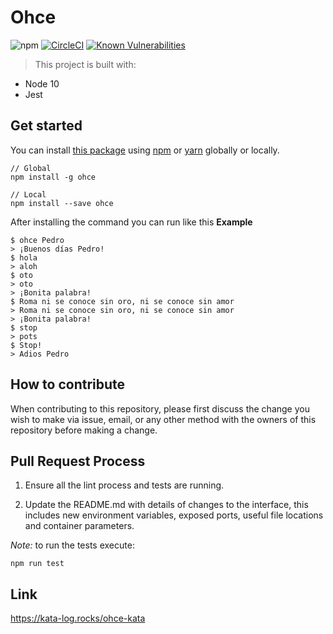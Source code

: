 # Ohce

![npm](https://img.shields.io/npm/v/ohce)
[![CircleCI](https://circleci.com/gh/kevinccbsg/ohce-kata.svg?style=svg)](https://circleci.com/gh/kevinccbsg/ohce-kata)
[![Known Vulnerabilities](https://snyk.io/test/github/kevinccbsg/ohce-kata/badge.svg)](https://snyk.io/test/github/kevinccbsg/ohce-kata)


> This project is built with:

- Node 10
- Jest

## Get started

You can install [this package](https://www.npmjs.com/package/ohce) using [npm](https://www.npmjs.com/) or [yarn](https://yarnpkg.com/lang/en/) globally or locally.

```
// Global
npm install -g ohce

// Local
npm install --save ohce
```

After installing the command you can run like this **Example**

```
$ ohce Pedro
> ¡Buenos días Pedro!
$ hola
> aloh
$ oto
> oto
> ¡Bonita palabra!
$ Roma ni se conoce sin oro, ni se conoce sin amor
> Roma ni se conoce sin oro, ni se conoce sin amor
> ¡Bonita palabra!
$ stop
> pots
$ Stop!
> Adios Pedro
```

## How to contribute

When contributing to this repository, please first discuss the change you wish to make via issue, email, or any other method with the owners of this repository before making a change.

## Pull Request Process

1. Ensure all the lint process and tests are running.

2. Update the README.md with details of changes to the interface, this includes new environment variables, exposed ports, useful file locations and container parameters.

*Note:* to run the tests execute:

```
npm run test
```

## Link

https://kata-log.rocks/ohce-kata
